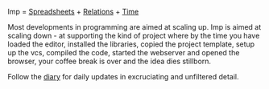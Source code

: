Imp = [Spreadsheets](https://www.youtube.com/watch?v=TMIBfzSqguQ) + [Relations](http://shaffner.us/cs/papers/tarpit.pdf) + [Time](http://db.cs.berkeley.edu/papers/sigrec10-declimperative.pdf)

Most developments in programming are aimed at scaling up. Imp is aimed at scaling down - at supporting the kind of project where by the time you have loaded the editor, installed the libraries, copied the project template, setup up the vcs, compiled the code, started the webserver and opened the browser, your coffee break is over and the idea dies stillborn.

Follow the [diary](diary.md) for daily updates in excruciating and unfiltered detail.
